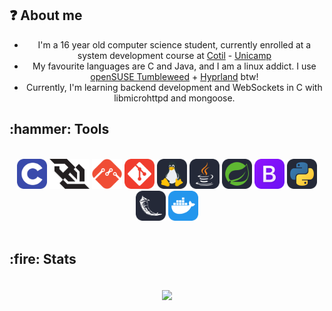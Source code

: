 <h2 align="left">❓ About me</h2>

- I'm a 16 year old computer science student, currently enrolled at a system development course at [Cotil](https://www.cotil.unicamp.br) - [Unicamp](https://www.unicamp.br)
- My favourite languages are C and Java, and I am a linux addict. I use [openSUSE Tumbleweed](https://www.opensuse.org) + [Hyprland](https://hyprland.org) btw!
- Currently, I'm learning backend development and WebSockets in C with libmicrohttpd and mongoose.

<h2 align="left">:hammer: Tools</h2>
<br>
<div align="center">
    <img src="./img/C.svg" height=48px>
    <img src="./img/websocket.svg" height=48px>
    <img src="./img/mongoose.png" height=48px>
    <img src="./img/git.svg" height=48px>
    <img src="./img/tux.svg" height=48px>
    <img src="./img/Java-Dark.svg" height=48px>
    <img src="./img/Spring-Dark.svg" height=48px>
    <img src="./img/bootstrap.svg" height=48px>
    <img src="./img/Python-Dark.svg" height=48px>
    <img src="./img/Flask-Dark.svg" height=48px>
    <img src="./img/Docker.svg" height=48px>
</div>
<br>
<h2 align="left">:fire: Stats</h2>
<br>
<html align="center">
  <div align="center">
  <img align="center" src="https://github-readme-stats.vercel.app/api?username=mgcvale&show_icons=true&theme=tokyonight">
  </div>
</html>

